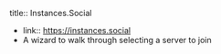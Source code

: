 title:: Instances.Social

- link:: https://instances.social
- A wizard to walk through selecting a server to join